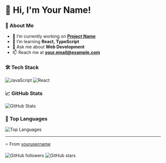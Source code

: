 # 👋 Hi, I'm Your Name!
### 🚀 About Me
- 🔭 I’m currently working on **[Project Name](https://github.com/yourproject)**
- 🌱 I’m learning **React, TypeScript**
- 💬 Ask me about **Web Development**
- 📫 Reach me at **your.email@example.com**

### 🛠 Tech Stack
![JavaScript](https://img.shields.io/badge/JavaScript-F7DF1E?style=flat-square&logo=javascript&logoColor=black)
![React](https://img.shields.io/badge/React-61DAFB?style=flat-square&logo=react&logoColor=black)

### 📈 GitHub Stats
![GitHub Stats](https://github-readme-stats.vercel.app/api?username=AVeeno46&show_icons=true&theme=radical)
### 📌 Top Languages
![Top Languages](https://github-readme-stats.vercel.app/api/top-langs/?username=yourusername&layout=compact&theme=dark)

---
⭐️ From [yourusername](https://github.com/yourusername)

![GitHub followers](https://img.shields.io/github/followers/AVeeno46?style=social)
![GitHub stars](https://img.shields.io/github/stars/AVeeno46?style=social)
